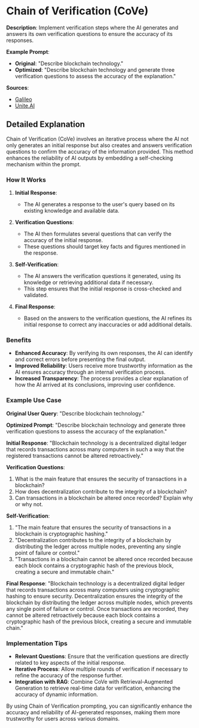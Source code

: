 # Chain of Verification (CoVe)

**Description**: Implement verification steps where the AI generates and answers its own verification questions to ensure the accuracy of its responses.

**Example Prompt**:
- **Original**: "Describe blockchain technology."
- **Optimized**: "Describe blockchain technology and generate three verification questions to assess the accuracy of the explanation."

**Sources**: 
- [Galileo](https://www.rungalileo.io)
- [Unite.AI](https://www.unite.ai)

## Detailed Explanation

Chain of Verification (CoVe) involves an iterative process where the AI not only generates an initial response but also creates and answers verification questions to confirm the accuracy of the information provided. This method enhances the reliability of AI outputs by embedding a self-checking mechanism within the prompt.

### How It Works

1. **Initial Response**:
   - The AI generates a response to the user's query based on its existing knowledge and available data.

2. **Verification Questions**:
   - The AI then formulates several questions that can verify the accuracy of the initial response.
   - These questions should target key facts and figures mentioned in the response.

3. **Self-Verification**:
   - The AI answers the verification questions it generated, using its knowledge or retrieving additional data if necessary.
   - This step ensures that the initial response is cross-checked and validated.

4. **Final Response**:
   - Based on the answers to the verification questions, the AI refines its initial response to correct any inaccuracies or add additional details.

### Benefits

- **Enhanced Accuracy**: By verifying its own responses, the AI can identify and correct errors before presenting the final output.
- **Improved Reliability**: Users receive more trustworthy information as the AI ensures accuracy through an internal verification process.
- **Increased Transparency**: The process provides a clear explanation of how the AI arrived at its conclusions, improving user confidence.

### Example Use Case

**Original User Query**: "Describe blockchain technology."

**Optimized Prompt**: 
"Describe blockchain technology and generate three verification questions to assess the accuracy of the explanation."

**Initial Response**:
"Blockchain technology is a decentralized digital ledger that records transactions across many computers in such a way that the registered transactions cannot be altered retroactively."

**Verification Questions**:
1. What is the main feature that ensures the security of transactions in a blockchain?
2. How does decentralization contribute to the integrity of a blockchain?
3. Can transactions in a blockchain be altered once recorded? Explain why or why not.

**Self-Verification**:
1. "The main feature that ensures the security of transactions in a blockchain is cryptographic hashing."
2. "Decentralization contributes to the integrity of a blockchain by distributing the ledger across multiple nodes, preventing any single point of failure or control."
3. "Transactions in a blockchain cannot be altered once recorded because each block contains a cryptographic hash of the previous block, creating a secure and immutable chain."

**Final Response**:
"Blockchain technology is a decentralized digital ledger that records transactions across many computers using cryptographic hashing to ensure security. Decentralization ensures the integrity of the blockchain by distributing the ledger across multiple nodes, which prevents any single point of failure or control. Once transactions are recorded, they cannot be altered retroactively because each block contains a cryptographic hash of the previous block, creating a secure and immutable chain."

### Implementation Tips

- **Relevant Questions**: Ensure that the verification questions are directly related to key aspects of the initial response.
- **Iterative Process**: Allow multiple rounds of verification if necessary to refine the accuracy of the response further.
- **Integration with RAG**: Combine CoVe with Retrieval-Augmented Generation to retrieve real-time data for verification, enhancing the accuracy of dynamic information.

By using Chain of Verification prompting, you can significantly enhance the accuracy and reliability of AI-generated responses, making them more trustworthy for users across various domains.
